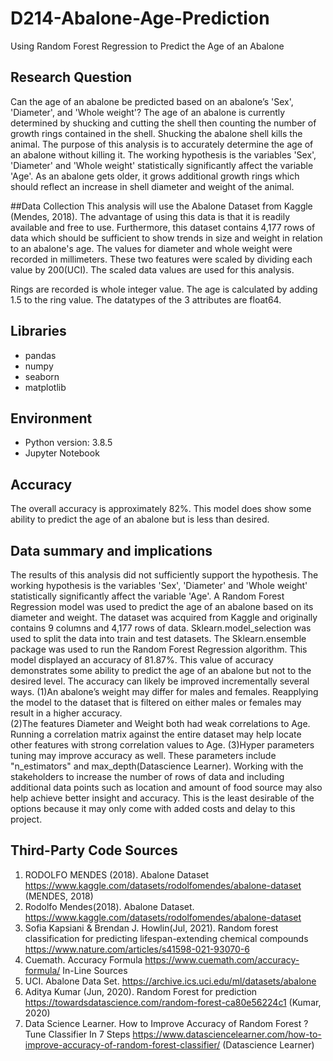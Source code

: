 # D214-Abalone-Age-Prediction
Using Random Forest Regression to Predict the Age of an Abalone

## Research Question

Can the age of an abalone be predicted based on an abalone’s 'Sex', 'Diameter', and 'Whole weight'? 
The age of an abalone is currently determined by shucking and cutting the shell then counting the number of growth rings contained in the shell.  Shucking the abalone shell kills the animal.  The purpose of this analysis is to accurately determine the age of an abalone without killing it. 
The working hypothesis is the variables 'Sex', 'Diameter' and 'Whole weight' statistically significantly affect the variable 'Age'.
As an abalone gets older, it grows additional growth rings which should reflect an increase in shell diameter and weight of the animal.

##Data Collection
This analysis will use the Abalone Dataset from Kaggle (Mendes, 2018). The advantage of using this data is that it is readily available and free to use.  Furthermore, this dataset contains 4,177 rows of data which should be sufficient to show trends in size and weight in relation to an abalone's age. 
The values for diameter and whole weight were recorded in millimeters. These two features were scaled by dividing each value by 200(UCI). The scaled data values are used for this analysis. 

Rings are recorded is whole integer value.  The age is calculated by adding 1.5 to the ring value.
The datatypes of the 3 attributes are float64. 

## Libraries
* pandas
* numpy
* seaborn
* matplotlib

## Environment
* Python version: 3.8.5
* Jupyter Notebook

## Accuracy
The overall accuracy is approximately 82%. This model does show some ability to predict the age of an abalone but is less than desired.

## Data summary and implications
The results of this analysis did not sufficiently support the hypothesis.
The working hypothesis is the variables 'Sex', 'Diameter' and 'Whole weight' statistically significantly affect the variable 'Age'.
A Random Forest Regression model was used to predict the age of an abalone based on its diameter and weight. The dataset was acquired from Kaggle and originally contains 9 columns and 4,177 rows of data. Sklearn.model_selection was used to split the data into train and test datasets. The Sklearn.ensemble package was used to run the Random Forest Regression algorithm. This model displayed an accuracy of 81.87%. This value of accuracy demonstrates some ability to predict the age of an abalone but not to the desired level.
The accuracy can likely be improved incrementally several ways. 
(1)An abalone’s weight may differ for males and females. Reapplying the model to the dataset that is filtered on either males or females may result in a higher accuracy.   
(2)The features Diameter and Weight both had weak correlations to Age. Running a correlation matrix against the entire dataset may help locate other features with strong correlation values to Age.
(3)Hyper parameters tuning may improve accuracy as well. These parameters include "n_estimators" and max_depth(Datascience Learner). Working with the stakeholders to increase the number of rows of data and including additional data points such as location and amount of food source may also help achieve better insight and accuracy. This is the least desirable of the options because it may only come with added costs and delay to this project.

## Third-Party Code Sources
1.	RODOLFO MENDES (2018). Abalone Dataset https://www.kaggle.com/datasets/rodolfomendes/abalone-dataset (MENDES, 2018)
2.	Rodolfo Mendes(2018). Abalone Dataset. https://www.kaggle.com/datasets/rodolfomendes/abalone-dataset
3.	Sofia Kapsiani & Brendan J. Howlin(Jul, 2021). Random forest classification for predicting lifespan-extending chemical compounds https://www.nature.com/articles/s41598-021-93070-6
4.	Cuemath. Accuracy Formula https://www.cuemath.com/accuracy-formula/
In-Line Sources
1.	UCI. Abalone Data Set. https://archive.ics.uci.edu/ml/datasets/abalone
2.	Aditya Kumar (Jun, 2020). Random Forest for prediction https://towardsdatascience.com/random-forest-ca80e56224c1 (Kumar, 2020)
3.	Data Science Learner. How to Improve Accuracy of Random Forest ? Tune Classifier In 7 Steps https://www.datasciencelearner.com/how-to-improve-accuracy-of-random-forest-classifier/ (Datascience Learner)
